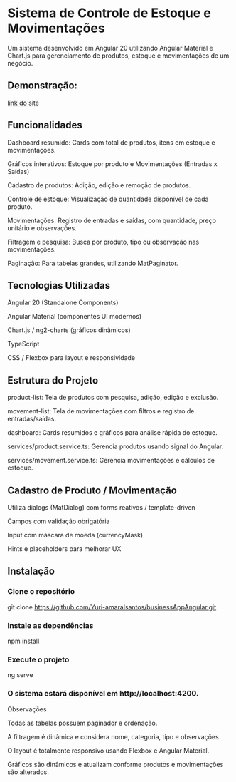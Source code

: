 # Sistema de Controle de Estoque e Movimentações

Um sistema desenvolvido em Angular 20 utilizando Angular Material e Chart.js para gerenciamento de produtos, estoque e movimentações de um negócio.

## Demonstração:
[link do site](https://business-app-angular.vercel.app/home)

## Funcionalidades

Dashboard resumido: Cards com total de produtos, itens em estoque e movimentações.

Gráficos interativos: Estoque por produto e Movimentações (Entradas x Saídas)

Cadastro de produtos: Adição, edição e remoção de produtos.

Controle de estoque: Visualização de quantidade disponível de cada produto.

Movimentações: Registro de entradas e saídas, com quantidade, preço unitário e observações.

Filtragem e pesquisa: Busca por produto, tipo ou observação nas movimentações.

Paginação: Para tabelas grandes, utilizando MatPaginator.

## Tecnologias Utilizadas

Angular 20 (Standalone Components)

Angular Material (componentes UI modernos)

Chart.js / ng2-charts (gráficos dinâmicos)

TypeScript

CSS / Flexbox para layout e responsividade

## Estrutura do Projeto

product-list: Tela de produtos com pesquisa, adição, edição e exclusão.

movement-list: Tela de movimentações com filtros e registro de entradas/saídas.

dashboard: Cards resumidos e gráficos para análise rápida do estoque.

services/product.service.ts: Gerencia produtos usando signal do Angular.

services/movement.service.ts: Gerencia movimentações e cálculos de estoque.

## Cadastro de Produto / Movimentação

Utiliza dialogs (MatDialog) com forms reativos / template-driven

Campos com validação obrigatória

Input com máscara de moeda (currencyMask)

Hints e placeholders para melhorar UX

## Instalação

### Clone o repositório

git clone https://github.com/Yuri-amaralsantos/businessAppAngular.git

### Instale as dependências

npm install

### Execute o projeto

ng serve

### O sistema estará disponível em http://localhost:4200.

Observações

Todas as tabelas possuem paginador e ordenação.

A filtragem é dinâmica e considera nome, categoria, tipo e observações.

O layout é totalmente responsivo usando Flexbox e Angular Material.

Gráficos são dinâmicos e atualizam conforme produtos e movimentações são alterados.
